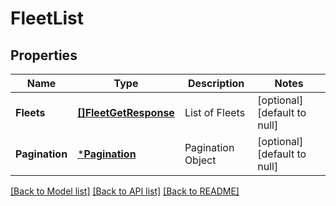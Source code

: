 # FleetList

## Properties
Name | Type | Description | Notes
------------ | ------------- | ------------- | -------------
**Fleets** | [**[]FleetGetResponse**](FleetGetResponse.md) | List of Fleets | [optional] [default to null]
**Pagination** | [***Pagination**](Pagination.md) | Pagination Object | [optional] [default to null]

[[Back to Model list]](../README.md#documentation-for-models) [[Back to API list]](../README.md#documentation-for-api-endpoints) [[Back to README]](../README.md)


